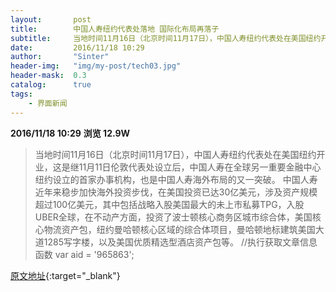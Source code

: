 ```yaml
---
layout:       post
title:        中国人寿纽约代表处落地 国际化布局再落子
subtitle:     当地时间11月16日（北京时间11月17日），中国人寿纽约代表处在美国纽约开业，这是继11月11日伦敦代表处设立后，中国人寿在全球另一重要金融中心纽约设立的首家办事机构，也是中国人寿海外布局的又一突破。
date:         2016/11/18 10:29
author:       "Sinter"
header-img:   "img/my-post/tech03.jpg"
header-mask:  0.3
catalog:      true
tags:
    - 界面新闻
---
```


**2016/11/18 10:29**  **浏览 12.9W**

> 当地时间11月16日（北京时间11月17日），中国人寿纽约代表处在美国纽约开业，这是继11月11日伦敦代表处设立后，中国人寿在全球另一重要金融中心纽约设立的首家办事机构，也是中国人寿海外布局的又一突破。
中国人寿近年来稳步加快海外投资步伐，在美国投资已达30亿美元，涉及资产规模超过100亿美元，其中包括战略入股美国最大的未上市私募TPG，入股UBER全球，在不动产方面，投资了波士顿核心商务区城市综合体，美国核心物流资产包，纽约曼哈顿核心区域的综合体项目，曼哈顿地标建筑美国大道1285写字楼，以及美国优质精选型酒店资产包等。
	//执行获取文章信息函数
	var aid = '965863';


[原文地址](http://www.jiemian.com/article/965863.html){:target="_blank"}


